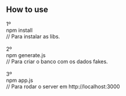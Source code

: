 ## How to use
1º <br>
npm install<br>
// Para instalar as libs.<br>
<br>
2º<br>
npm generate.js<br>
// Para criar o banco com os dados fakes.<br>
<br>
3º<br>
npm app.js<br>
// Para rodar o server em http://localhost:3000<br>